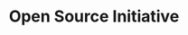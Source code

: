 ---
description: "Our mission:\r\nThe Open Source Initiative (OSI) is a non-profit corporation\
  \ with global scope formed to educate about and advocate for the benefits of open\
  \ source and to build bridges among different constituencies in the open source\
  \ community.\r\n\r\nOpen source enables a development method for software that harnesses\
  \ the power of distributed peer review and transparency of process. The promise\
  \ of open source is higher quality, better reliability, greater flexibility, lower\
  \ cost, and an end to predatory vendor lock-in.\r\n\r\nOne of our most important\
  \ activities is as a standards body, maintaining the Open Source Definition for\
  \ the good of the community. The Open Source Initiative Approved License trademark\
  \ and program creates a nexus of trust around which developers, users, corporations\
  \ and governments can organize open source cooperation."
layout: stand
logo: stands/open_source_initiative/logo.png
new_this_year: "Our goals for the upcoming year: \r\n\r\n* Create more opportunities\
  \ for people to make their voices heard and get involved with the process, by convening\
  \ Working Groups and Advisory Boards to work in concert with our Committees.\r\n\
  * Develop a communications plan and capabilities in order to be responsive to community\
  \ developments, as well as lead and facilitate emerging conversations.\r\n* Invest\
  \ in an updated Code of Conduct and moderation tools.\r\n* Continue investing in\
  \ documentation in service of transparency.\r\n* Continue targeted recruitment in\
  \ service of representation.\r\n* Bring more organizations in to our Affiliate Program.\r\
  \n* Hire an Executive Director to lead the OSI. \r\n* Hire additional staff to support\
  \ the ED."
showcase: "The Open Source Initiative (OSI) is a non-profit corporation with global\
  \ scope formed to educate about and advocate for the benefits of open source and\
  \ to build bridges among different constituencies in the open source community.\
  \ We always want to hear from the community!\r\n\r\nWe're particularly looking forward\
  \ to talking with people about what they think open source needs in the next year.\
  \ We're also excited to talk with folks about our plans to grow our organization,\
  \ especially ensuring that the conversations around open source community building\
  \ are truly global in scope. \r\n\r\nThis year is a big growth year for us. We are\
  \ looking at new ways to connect, new ways to support open source and new strategies\
  \ for including more people in the global open source community. We'd love to hear\
  \ what you've been thinking about and what conversations you'd like to see the Open\
  \ Source Initiative working to convene."
themes:
- Community advocacy
title: Open Source Initiative
website: https://opensource.org/
show_on_overview: true
---